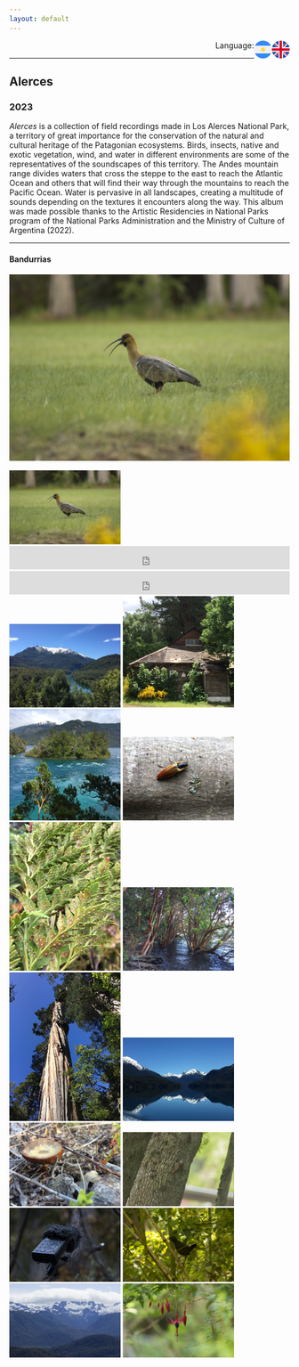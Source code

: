 ```yaml
---
layout: default
---
```


<p align="right">Language:
<a href="https://pepiamodeo.github.io/en/soundscapes/alerces.html">
<img alt="EN" src="../../img/united-kingdom.png" width="32" height="32" align="right">
</a>
<a href="https://pepiamodeo.github.io/es/soundscapes/alerces.html">
<img alt="ES" src="../../img/argentina.png" width="32" height="32" align="right">
</a>
</p>

****

## Alerces
### 2023

_Alerces_ is a collection of field recordings made in Los Alerces National Park, a territory of great importance for the conservation of the natural and cultural heritage of the Patagonian ecosystems. Birds, insects, native and exotic vegetation, wind, and water in different environments are some of the representatives of the soundscapes of this territory. The Andes mountain range divides waters that cross the steppe to the east to reach the Atlantic Ocean and others that will find their way through the mountains to reach the Pacific Ocean. Water is pervasive in all landscapes, creating a multitude of sounds depending on the textures it encounters along the way. This album was made possible thanks to the Artistic Residencies in National Parks program of the National Parks Administration and the Ministry of Culture of Argentina (2022).

****

#### Bandurrias

![bandurria](../../photo/MG_9167.jpg)

<img src="../../photo/MG_9167.jpg" width="200px" height: auto>

<iframe style="border: 0; width: 100%; height: 42px;" src="https://bandcamp.com/EmbeddedPlayer/album=469038166/size=small/bgcol=ffffff/linkcol=0687f5/track=2611238221/transparent=true/" seamless><a href="https://pepiamodeo.bandcamp.com/album/alerces">Alerces by Pepi Amodeo</a></iframe>



<iframe style="border: 0; width: 100%; height: 42px;" src="https://bandcamp.com/EmbeddedPlayer/album=469038166/size=small/bgcol=ffffff/linkcol=0687f5/track=1818603113/transparent=true/" seamless><a href="https://pepiamodeo.bandcamp.com/album/alerces">Alerces by Pepi Amodeo</a></iframe>



<img src="../../photo/MG_5833.JPG" width="200">
<img src="../../photo/MG_5883.JPG" width="200">
<img src="../../photo/MG_5937.JPG" width="200">
<img src="../../photo/MG_6034.JPG" width="200">
<img src="../../photo/MG_6059.JPG" width="200">
<img src="../../photo/MG_6182.JPG" width="200">
<img src="../../photo/MG_6241.JPG" width="200">
<img src="../../photo/MG_6288.JPG" width="200">
<img src="../../photo/MG_6304.JPG" width="200">
<img src="../../photo/MG_9183.JPG" width="200">
<img src="../../photo/MG_9209.JPG" width="200">
<img src="../../photo/MG_9305.JPG" width="200">
<img src="../../photo/MG_9445.JPG" width="200">
<img src="../../photo/MG_9462.JPG" width="200">